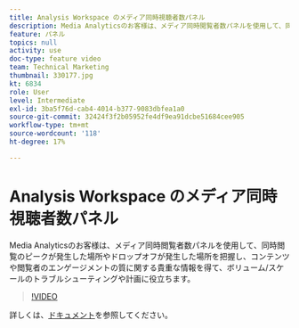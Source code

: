```yaml
---
title: Analysis Workspace のメディア同時視聴者数パネル
description: Media Analyticsのお客様は、メディア同時閲覧者数パネルを使用して、同時閲覧のピークが発生した場所やドロップオフが発生した場所を把握し、コンテンツや閲覧者のエンゲージメントの質に関する貴重な情報を得て、ボリューム/スケールのトラブルシューティングや計画に役立ちます。
feature: パネル
topics: null
activity: use
doc-type: feature video
team: Technical Marketing
thumbnail: 330177.jpg
kt: 6834
role: User
level: Intermediate
exl-id: 3ba5f76d-cab4-4014-b377-9083dbfea1a0
source-git-commit: 32424f3f2b05952fe4df9ea91dcbe51684cee905
workflow-type: tm+mt
source-wordcount: '118'
ht-degree: 17%

---
```


# Analysis Workspace のメディア同時視聴者数パネル

Media Analyticsのお客様は、メディア同時閲覧者数パネルを使用して、同時閲覧のピークが発生した場所やドロップオフが発生した場所を把握し、コンテンツや閲覧者のエンゲージメントの質に関する貴重な情報を得て、ボリューム/スケールのトラブルシューティングや計画に役立ちます。

>[!VIDEO](https://video.tv.adobe.com/v/330177/?quality=12&learn=on)

詳しくは、[ドキュメント](https://experienceleague.adobe.com/docs/analytics/analyze/analysis-workspace/panels/media-concurrent-viewers.html?lang=en#analysis-workspace)を参照してください。
